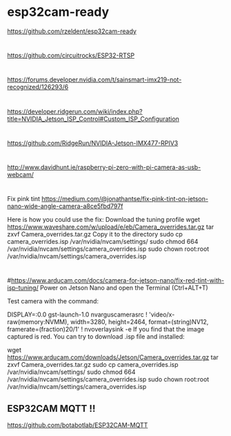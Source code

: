 # esp32cam-ready
https://github.com/rzeldent/esp32cam-ready
#
https://github.com/circuitrocks/ESP32-RTSP
#
https://forums.developer.nvidia.com/t/sainsmart-imx219-not-recognized/126293/6
#
https://developer.ridgerun.com/wiki/index.php?title=NVIDIA_Jetson_ISP_Control#Custom_ISP_Configuration
#
https://github.com/RidgeRun/NVIDIA-Jetson-IMX477-RPIV3
#
http://www.davidhunt.ie/raspberry-pi-zero-with-pi-camera-as-usb-webcam/
#

Fix pink tint
https://medium.com/@jonathantse/fix-pink-tint-on-jetson-nano-wide-angle-camera-a8ce5fbd797f

Here is how you could use the fix:
Download the tuning profile
wget https://www.waveshare.com/w/upload/e/eb/Camera_overrides.tar.gz
tar zxvf Camera_overrides.tar.gz 
Copy it to the directory
sudo cp camera_overrides.isp /var/nvidia/nvcam/settings/
sudo chmod 664 /var/nvidia/nvcam/settings/camera_overrides.isp
sudo chown root:root /var/nvidia/nvcam/settings/camera_overrides.isp
#
#
#https://www.arducam.com/docs/camera-for-jetson-nano/fix-red-tint-with-isp-tuning/
Power on Jetson Nano and open the Terminal (Ctrl+ALT+T)

Test camera with the command:

DISPLAY=:0.0 gst-launch-1.0 nvarguscamerasrc ! 'video/x-raw(memory:NVMM), width=3280, height=2464, format=(string)NV12, framerate=(fraction)20/1' ! nvoverlaysink -e
If you find that the image captured is red. You can try to download .isp file and installed:

wget https://www.arducam.com/downloads/Jetson/Camera_overrides.tar.gz
tar zxvf Camera_overrides.tar.gz
sudo cp camera_overrides.isp /var/nvidia/nvcam/settings/
sudo chmod 664 /var/nvidia/nvcam/settings/camera_overrides.isp
sudo chown root:root /var/nvidia/nvcam/settings/camera_overrides.isp

## ESP32CAM MQTT !!
https://github.com/botabotlab/ESP32CAM-MQTT
